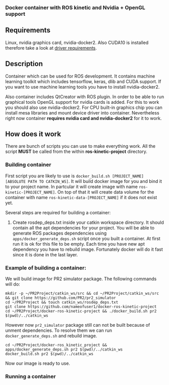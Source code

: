 ### Docker container with ROS kinetic and Nvidia + OpenGL support

## Requirements ##

Linux, nvidia graphics card, nvidia-docker2. Also CUDA10 is installed therefore take a look at [driver requirements][1].

## Description

Container which can be used for ROS development. It contains machine learning toolkit which includes tensorflow, keras, dlib and CUDA support. If you want to use machine learning tools you have to install nvidia-docker2.

Also container includes QtCreator with ROS plugin. In order to be able to run graphical tools OpenGL support for nvidia cards is added. For this to work you should also use nvidia-docker2. For CPU built-in graphics chip you can install mesa libraries and mount device driver into container. Nevertheless right now container **requires nvidia card and nvidia-docker2** for it to work.

## How does it work

There are bunch of scripts you can use to make everything work. All the script **MUST** be called from the within **ros-kinetic-project** directory.

### Building container

First script you are likely to use is `docker_build.sh [PROJECT_NAME] [ABSOLUTE PATH TO CATKIN_WS]`. It will build docker image for you and bind it to your project name. In partcular it will create image with name `ros-kinetic-[PROJECT_NAME]`. On top of that it will create data volume for the container with name `ros-kinetic-data-[PROJECT_NAME]` if it does not exist yet.

Several steps are required for building a container:

1. Create rosdep_deps.txt inside your catkin workspace directory. It should contain all the apt dependencies for your project. You will be able to generate ROS packages dependencies using `apps/docker_generate_deps.sh` script once you built a container. At first run it is ok for this file to be empty. Each time you have new apt dependency you have to rebuild image. Fortunately docker will do it fast since it is done in the last layer.

### Example of building a container:

We will build image for PR2 simulator package. The following commands will do:

```
mkdir -p ~/PR2Project/catkin_ws/src && cd ~/PR2Project/catkin_ws/src && git clone https://github.com/PR2/pr2_simulator
cd ~/PR2Project && touch catkin_ws/rosdep_deps.txt
git clone https://github.com/nameofuser1/docker-ros-kinetic-project
cd ~/PR2Project/docker-ros-kinetic-project && ./docker_build.sh pr2 $(pwd)/../catkin_ws 
```

However now `pr2_simulator` package still can not be built because of unment dependencies. To resolve them we can run `docker_generate_deps.sh` and rebuild image.

```
cd ~/PR2Project/docker-ros_kinetic_project && apps/docker_generate_deps.sh pr2 $(pwd)/../catkin_ws
docker_build.sh pr2 $(pwd)/../catkin_ws
```

Now our image is ready to use.

### Running a container

[1]: https://docs.nvidia.com/deploy/cuda-compatibility/index.html